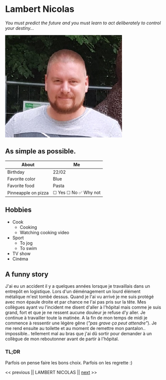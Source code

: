 # Lambert Nicolas #

*You must predict the future and you must learn to act deliberately to control your destiny...*

![This is an image](photo.jpeg)

## As simple as possible.

About | Me
--- | --- 
Birthday | 22/02
Favorite color | Blue
Favorite food | Pasta
Pinneapple on pizza | &#9744; Yes &#9744; No :white_check_mark: Why not

## Hobbies
- Cook
    - Cooking
    - Watching cooking video
- Sport
    - To jog
    - To swim
- TV show
- Cinéma

## A funny story 

J'ai eu un accident il y a  quelques années lorsque je travaillais dans un entrepôt en logistique. Lors d'un déménagement un lourd élément métalique m'est tombé dessus. Quand je l'ai vu arrivé je me suis protégé avec mon épaule droite et par chance  ne l'ai pas pris sur la tête. Mes collègues ayant vu l'incident me disent d'aller à l'hôpital mais comme je suis grand, fort et que je ne ressent aucune douleur je refuse d'y aller. Je continue à travailler toute la matinée. A la fin de mon temps de midi je commence à ressentir une légère gêne (*"pas grave ça peut attendre"*). Je me rend ensuite au toilette et au moment de remettre mon pantalon.. impossible.. tellement mal au bras que j'ai dû sortir pour demander à un collègue de mon reboutonner avant de partir  à l'hôpital.

### TL;DR 

Parfois on pense faire les bons choix. Parfois on les regrette :)


<< previous || LAMBERT NICOLAS || [next](https://github.com/LeclercqL/markdown-challenge) >>

  
